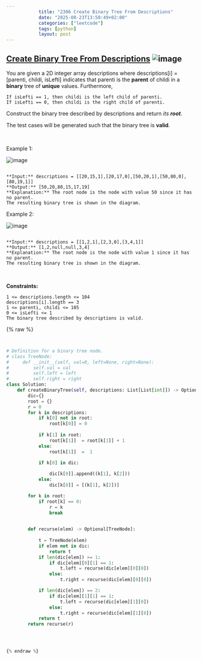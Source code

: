```yaml
---
            title: "2306 Create Binary Tree From Descriptions"
            date: "2025-08-23T13:50:49+02:00"
            categories: ["leetcode"]
            tags: [python]
            layout: post
---
```

            
## [Create Binary Tree From Descriptions](https://leetcode.com/problems/create-binary-tree-from-descriptions) ![image](https://img.shields.io/badge/Difficulty-Medium-orange)

You are given a 2D integer array descriptions where descriptions[i] = [parenti, childi, isLefti] indicates that parenti is the **parent** of childi in a **binary** tree of **unique** values. Furthermore,

	If isLefti == 1, then childi is the left child of parenti.
	If isLefti == 0, then childi is the right child of parenti.

Construct the binary tree described by descriptions and return *its **root***.

The test cases will be generated such that the binary tree is **valid**.

 

Example 1:

![image](https://assets.leetcode.com/uploads/2022/02/09/example1drawio.png)
```

**Input:** descriptions = [[20,15,1],[20,17,0],[50,20,1],[50,80,0],[80,19,1]]
**Output:** [50,20,80,15,17,19]
**Explanation:** The root node is the node with value 50 since it has no parent.
The resulting binary tree is shown in the diagram.

```

Example 2:

![image](https://assets.leetcode.com/uploads/2022/02/09/example2drawio.png)
```

**Input:** descriptions = [[1,2,1],[2,3,0],[3,4,1]]
**Output:** [1,2,null,null,3,4]
**Explanation:** The root node is the node with value 1 since it has no parent.
The resulting binary tree is shown in the diagram.

```

 

**Constraints:**

	1 <= descriptions.length <= 104
	descriptions[i].length == 3
	1 <= parenti, childi <= 105
	0 <= isLefti <= 1
	The binary tree described by descriptions is valid.

{% raw %}


```python


# Definition for a binary tree node.
# class TreeNode:
#     def __init__(self, val=0, left=None, right=None):
#         self.val = val
#         self.left = left
#         self.right = right
class Solution:
    def createBinaryTree(self, descriptions: List[List[int]]) -> Optional[TreeNode]:
        dic={}
        root = {}
        r = 0
        for k in descriptions:
            if k[0] not in root:
                root[k[0]] = 0
            
            if k[1] in root:
                root[k[1]]  = root[k[1]] + 1
            else:
                root[k[1]]  =  1

            if k[0] in dic:
                
                dic[k[0]].append((k[1], k[2]))
            else:
                dic[k[0]] = [(k[1], k[2])]

        for k in root:
            if root[k] == 0:
                r = k
                break

       
        def recurse(elem) -> Optional[TreeNode]:
            
            t = TreeNode(elem)
            if elem not in dic:
                return t
            if len(dic[elem]) >= 1:
                if dic[elem][0][1] == 1:
                    t.left = recurse(dic[elem][0][0])
                else:
                    t.right = recurse(dic[elem][0][0])

            if len(dic[elem]) == 2:
                if dic[elem][1][1] == 1:
                    t.left = recurse(dic[elem][1][0])
                else:
                    t.right = recurse(dic[elem][1][0])
            return t
        return recurse(r)

        


{% endraw %}
```
